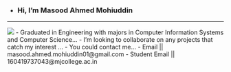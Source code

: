 -  <h3> Hi, I’m Masood Ahmed Mohiuddin </h3>
<hr>
<img h=10 b=10 src="https://www.google.com/url?sa=i&url=https%3A%2F%2Fcommons.wikimedia.org%2Fwiki%2FFile%3ALinkedIn-Logo.png&psig=AOvVaw2GIKHgA64sBKWbR9sZna_I&ust=1756295223466000&source=images&cd=vfe&opi=89978449&ved=0CBUQjRxqFwoTCIDoh9mzqI8DFQAAAAAdAAAAABAE", a="https://www.linkedin.com/in/masood-ahmed-mohiuddin/" >
-  Graduated in Engineering with majors in Computer Information Systems and Computer Science...
-  I’m looking to collaborate on any projects that catch my interest ...
-  You could contact me...
- Email         || masood.ahmed.mohiuddin01@gmail.com  
- Student Email || 160419737043@mjcollege.ac.in


<!---
keenshi/keenshi is a ✨ special ✨ repository because its `README.md` (this file) appears on your GitHub profile.
You can click the Preview link to take a look at your changes.
--->
